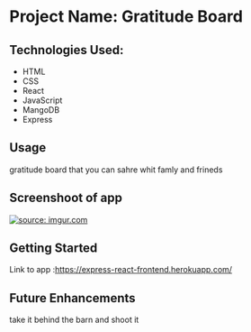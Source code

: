
# Project Name: Gratitude Board

## Technologies Used:
- HTML 
- CSS 
- React
- JavaScript
- MangoDB
- Express
## Usage
gratitude board that you can sahre whit famly and frineds 

## Screenshoot of app 

<a href="https://i.imgur.com/b1q7NAc.png"><img src="https://i.imgur.com/b1q7NAc.png?1" title="source: imgur.com" /></a>

## Getting Started
Link to app :https://express-react-frontend.herokuapp.com/

## Future Enhancements
take it behind the barn and shoot it
